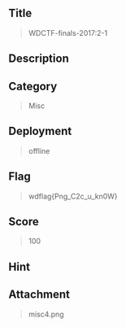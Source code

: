 ## Title
> WDCTF-finals-2017:2-1

## Description


## Category
> Misc

## Deployment
> offline

## Flag
>wdflag{Png_C2c_u_kn0W}

## Score
> 100

## Hint
>

## Attachment
>misc4.png

